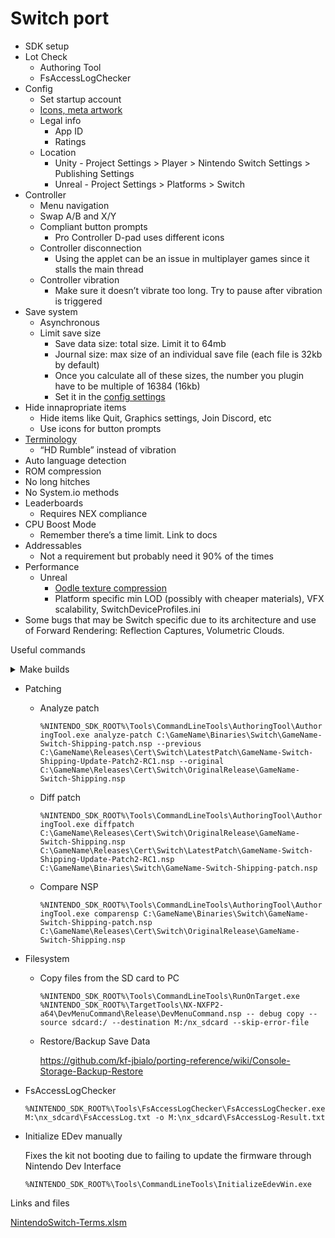 # Switch port

- SDK setup
- Lot Check
    - Authoring Tool
    - FsAccessLogChecker
- Config
    - Set startup account
    - [Icons, meta artwork](https://github.com/kf-jbialo/porting-reference/wiki/Platform-Reference-Images)
    - Legal info
        - App ID
        - Ratings
    - Location
        - Unity - Project Settings > Player > Nintendo Switch Settings > Publishing Settings
        - Unreal - Project Settings > Platforms > Switch
- Controller
    - Menu navigation
    - Swap A/B and X/Y
    - Compliant button prompts
        - Pro Controller D-pad uses different icons
    - Controller disconnection
        - Using the applet can be an issue in multiplayer games since it stalls the main thread
    - Controller vibration
        - Make sure it doesn’t vibrate too long. Try to pause after vibration is triggered
- Save system
    - Asynchronous
    - Limit save size
        - Save data size: total size. Limit it to 64mb
        - Journal size: max size of an individual save file (each file is 32kb by default)
        - Once you calculate all of these sizes, the number you plugin have to be multiple of 16384 (16kb)
        - Set it in the [config settings](https://www.notion.so/Astrea-fd128e79d1f24b359db404a2bb5dca92?pvs=21)
- Hide innapropriate items
    - Hide items like Quit, Graphics settings, Join Discord, etc
    - Use icons for button prompts
- [Terminology](https://www.notion.so/Astrea-fd128e79d1f24b359db404a2bb5dca92?pvs=21)
    - “HD Rumble” instead of vibration
- Auto language detection
- ROM compression
- No long hitches
- No System.io methods
- Leaderboards
    - Requires NEX compliance
- CPU Boost Mode
    - Remember there’s a time limit. Link to docs
- Addressables
    - Not a requirement but probably need it 90% of the times
- Performance
    - Unreal
        - [Oodle texture compression](https://docs.unrealengine.com/4.27/en-US/TestingAndOptimization/Oodle/Texture/)
        - Platform specific min LOD (possibly with cheaper materials), VFX scalability, SwitchDeviceProfiles.ini
- Some bugs that may be Switch specific due to its architecture and use of Forward Rendering: Reflection Captures, Volumetric Clouds.

Useful commands

<details>
<summary> Make builds </summary> 
<details>
<summary>     Unreal </summary>
        
    @echo on
    
    title Building GameName on Switch (Shipping)
    
    echo Starting a Switch build...
    C:/Unreal/GameName/4.27_v2/Engine/Binaries/DotNET/AutomationTool.exe BuildCookRun -project=C:/Unreal/GameName/Game/ProjectName.uproject -noP4 -clientconfig=Shipping -serverconfig=Shipping -nocompile -nocompileeditor -installed -ue4exe=C:\Unreal\GameName\4.27_v2\Engine\Binaries\Win64\UE4Editor-Cmd.exe -utf8output -platform=Switch -build -cook -map=+MainMenu+Coliseum+CombatArena+Folktown+ForestOutSide+Kalios_Mountain_Persistent+Outside_Soma_PERSISTENT+SpiderDenPersistent+TempleOfPsyche_Persistent+TempleOfSoma_PERSISTENT+SukenTemple_Persistent+SunkenTempleDungeon_Persistent+InsideTheObservatory_PERSISTENT+OutsideTheObservatory_PERSISTENT+DeepForest_Persistent+OutsideSpiderDenPERSISTENT+ForestCave+SetaelesDungeon_PERSISTENT+OutsideGameName_PERSISTENT+TheGameName_PERSISTENT+StartCamp_Persistent+TemplteOfTheChosen_PERSISTENT -unversionedcookedcontent -compressed -stage -package -stagingdirectory=M:/Builds/GameName/BuildMachine/v2/ -cmdline=""
    echo Finished building for Switch.
    
</details>
</details>

        
- Patching
    - Analyze patch
        
        `%NINTENDO_SDK_ROOT%\Tools\CommandLineTools\AuthoringTool\AuthoringTool.exe analyze-patch C:\GameName\Binaries\Switch\GameName-Switch-Shipping-patch.nsp --previous C:\GameName\Releases\Cert\Switch\LatestPatch\GameName-Switch-Shipping-Update-Patch2-RC1.nsp --original C:\GameName\Releases\Cert\Switch\OriginalRelease\GameName-Switch-Shipping.nsp`
        
    - Diff patch
        
        `%NINTENDO_SDK_ROOT%\Tools\CommandLineTools\AuthoringTool\AuthoringTool.exe diffpatch C:\GameName\Releases\Cert\Switch\OriginalRelease\GameName-Switch-Shipping.nsp C:\GameName\Releases\Cert\Switch\LatestPatch\GameName-Switch-Shipping-Update-Patch2-RC1.nsp C:\GameName\Binaries\Switch\GameName-Switch-Shipping-patch.nsp`
        
    - Compare NSP
        
        `%NINTENDO_SDK_ROOT%\Tools\CommandLineTools\AuthoringTool\AuthoringTool.exe comparensp C:\GameName\Binaries\Switch\GameName-Switch-Shipping-patch.nsp C:\GameName\Releases\Cert\Switch\OriginalRelease\GameName-Switch-Shipping.nsp`
        
- Filesystem
    - Copy files from the SD card to PC
        
        `%NINTENDO_SDK_ROOT%\Tools\CommandLineTools\RunOnTarget.exe %NINTENDO_SDK_ROOT%\TargetTools\NX-NXFP2-a64\DevMenuCommand\Release\DevMenuCommand.nsp -- debug copy --source sdcard:/ --destination M:/nx_sdcard --skip-error-file`
        
    - Restore/Backup Save Data
        
        https://github.com/kf-jbialo/porting-reference/wiki/Console-Storage-Backup-Restore
        
- FsAccessLogChecker
    
    `%NINTENDO_SDK_ROOT%\Tools\FsAccessLogChecker\FsAccessLogChecker.exe M:\nx_sdcard\FsAccessLog.txt -o M:\nx_sdcard\FsAccessLog-Result.txt` 
    
- Initialize EDev manually
    
    Fixes the kit not booting due to failing to update the firmware through Nintendo Dev Interface
    
    `%NINTENDO_SDK_ROOT%\Tools\CommandLineTools\InitializeEdevWin.exe`
    

Links and files

[NintendoSwitch-Terms.xlsm](https://prod-files-secure.s3.us-west-2.amazonaws.com/31274887-7daf-4c2f-b51f-9a29b90d9eb7/ae4dec49-d11a-4a3c-989c-a2c267257786/NintendoSwitch-Terms.xlsm)
